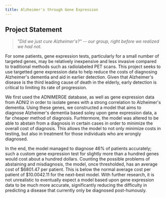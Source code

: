 ```yaml
---
title: Alzheimer's through Gene Expression
---
```

## Project Statement

>*"Did we just cure Alzheimer's?" -- our group, right before we realized we had not.*

For some patients, gene expression tests, particularly for a small number of targeted genes, may be relatively inexpensive and less invasive compared to traditional methods such as radiolabeled PET scans. This project seeks to use targetted gene expression data to help reduce the costs of diagnosing Alzheimer's dementia and aid in earlier detection. Given that Alzheimer's disease is the third leading cause of death in the elderly, early detection is critical to limiting its rate of progression. 

We  first used the ADNIMERGE database, as well as gene expression data from ADNI2 in order to isolate genes with a strong correlation to Alzheimer's dementia. Using these genes, we constructed a model that aims to diagnose Alzheimer's dementia based soley upon gene expression data, a far cheaper method of diagnosis. Furhtermore, the model was altered to be able to abstain from a diagnosis in certain cases in order to minimize the overall cost of diagnosis. This allows the model to not only minimize costs in testing, but also in treatment for those individuals who are wrongly diagnosed. 

In the end, the model managed to diagnose 46% of patients accurately; such a custom gene expression test for slightly more than a hundred genes would cost about a hundred dollars. Counting the possible problems of abstaining and misdiagnosis, the model, once thresholded, has an average cost of $6801.47 per patient. This is below the normal average cost per patient of $10.0042.11 for the next-best model. With further research, it is not unrealistic to eventually expect a model based upon gene expression data to be much more accurate, significantly reducing the difficulty in predicting a disease that currently only be diagnosed post-humously.
